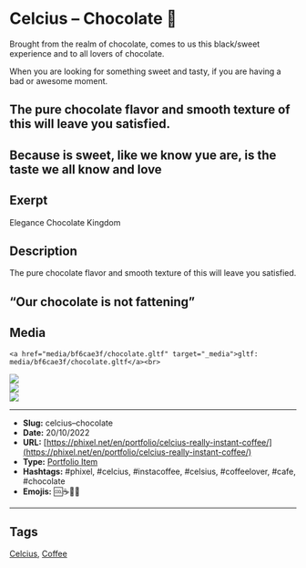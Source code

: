 # Celcius – Chocolate 🍫
Brought from the realm of chocolate, comes to us this black/sweet experience and to all lovers of chocolate.

When you are looking for something sweet and tasty, if you are having a bad or awesome moment.

## The pure chocolate flavor and smooth texture of this will leave you satisfied.

Because is sweet, like we know yue are, is the taste we all know and love
------------
## Exerpt
Elegance Chocolate Kingdom
## Description
The pure chocolate flavor and smooth texture of this will leave you satisfied.
## “Our chocolate is not fattening”
## Media
	<a href="media/bf6cae3f/chocolate.gltf" target="_media">gltf: media/bf6cae3f/chocolate.gltf</a><br>
<img src="media/f24e873c/chocolate.jpg" loading="lazy"><br>
<img src="media/1fa1cf49/chocolate.png" loading="lazy"><br>
<img src="media/f4dc65fd/chocolate.png" loading="lazy"><br>

------------
- **Slug:** celcius–chocolate
- **Date:** 20/10/2022
- **URL:** [https://phixel.net/en/portfolio/celcius-really-instant-coffee/](https://phixel.net/en/portfolio/celcius-really-instant-coffee/)
- **Type:** [Portfolio Item](#portfolio-item)
- **Hashtags:** #phixel, #celcius, #instacoffee, #celsius, #coffeelover, #cafe, #chocolate
- **Emojis:** 🆒☕🍾🍫

------------
## Tags
[Celcius](#celcius), [Coffee](#coffee)
